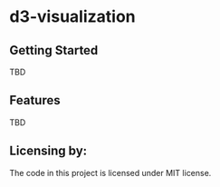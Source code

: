 # d3-visualization

## Getting Started

TBD

## Features

TBD

## Licensing by:

The code in this project is licensed under MIT license.
